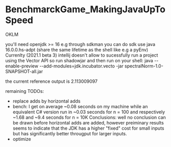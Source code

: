 # BenchmarckGame_MakingJavaUpToSpeed
OKLM

you'll need openjdk >= 16 e.g through sdkman you can do sdk use java 16.0.0.hs-adpt (share the same lifetime as the shell like e.g a pyEnv)
Currenlty (2021.1 beta 3) intellij doesn't allow to sucessfully run a project using the Vector API so run shadowjar and then run on your shell:
java --enable-preview --add-modules=jdk.incubator.vecto -jar spectralNorm-1.0-SNAPSHOT-all.jar

the current reference output is 2.113009097

remaining TODOs:

* replace adds by horizontal adds
* bench: I get on average ~0.08 seconds on my machine while an equivalent C# version run in ~0.03 seconds for n = 100 and respectively ~1.68 and ~9.4 seconds for n = 10K
Conclusions: well no conclusion can be drawn before horizontal adds are added, however preiminary results seems to indicate that the JDK has a higher "fixed" cost for small inputs but has significantly better througput for larger inputs.
* optimize

